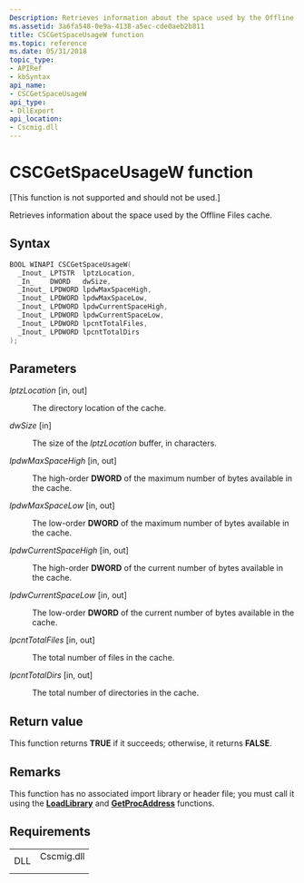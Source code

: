 ```yaml
---
Description: Retrieves information about the space used by the Offline Files cache.
ms.assetid: 3a6fa548-0e9a-4138-a5ec-cde0aeb2b811
title: CSCGetSpaceUsageW function
ms.topic: reference
ms.date: 05/31/2018
topic_type: 
- APIRef
- kbSyntax
api_name: 
- CSCGetSpaceUsageW
api_type: 
- DllExport
api_location: 
- Cscmig.dll
---
```


# CSCGetSpaceUsageW function

\[This function is not supported and should not be used.\]

Retrieves information about the space used by the Offline Files cache.

## Syntax


```C++
BOOL WINAPI CSCGetSpaceUsageW(
  _Inout_ LPTSTR  lptzLocation,
  _In_    DWORD   dwSize,
  _Inout_ LPDWORD lpdwMaxSpaceHigh,
  _Inout_ LPDWORD lpdwMaxSpaceLow,
  _Inout_ LPDWORD lpdwCurrentSpaceHigh,
  _Inout_ LPDWORD lpdwCurrentSpaceLow,
  _Inout_ LPDWORD lpcntTotalFiles,
  _Inout_ LPDWORD lpcntTotalDirs
);
```



## Parameters

<dl> <dt>

*lptzLocation* \[in, out\]
</dt> <dd>

The directory location of the cache.

</dd> <dt>

*dwSize* \[in\]
</dt> <dd>

The size of the *lptzLocation* buffer, in characters.

</dd> <dt>

*lpdwMaxSpaceHigh* \[in, out\]
</dt> <dd>

The high-order **DWORD** of the maximum number of bytes available in the cache.

</dd> <dt>

*lpdwMaxSpaceLow* \[in, out\]
</dt> <dd>

The low-order **DWORD** of the maximum number of bytes available in the cache.

</dd> <dt>

*lpdwCurrentSpaceHigh* \[in, out\]
</dt> <dd>

The high-order **DWORD** of the current number of bytes available in the cache.

</dd> <dt>

*lpdwCurrentSpaceLow* \[in, out\]
</dt> <dd>

The low-order **DWORD** of the current number of bytes available in the cache.

</dd> <dt>

*lpcntTotalFiles* \[in, out\]
</dt> <dd>

The total number of files in the cache.

</dd> <dt>

*lpcntTotalDirs* \[in, out\]
</dt> <dd>

The total number of directories in the cache.

</dd> </dl>

## Return value

This function returns **TRUE** if it succeeds; otherwise, it returns **FALSE**.

## Remarks

This function has no associated import library or header file; you must call it using the [**LoadLibrary**](https://msdn.microsoft.com/library/ms684175(v=VS.85).aspx) and [**GetProcAddress**](https://msdn.microsoft.com/library/ms683212(v=VS.85).aspx) functions.

## Requirements



|                |                                                                                       |
|----------------|---------------------------------------------------------------------------------------|
| DLL<br/> | <dl> <dt>Cscmig.dll</dt> </dl> |



 

 




